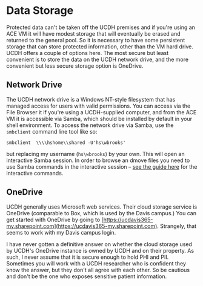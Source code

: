 # Data Storage
Protected data can't be taken off the UCDH premises and if you're using an ACE VM it will have modest storage that will eventually be erased and returned to the general pool. So it is necessary to have some persistent storage that can store protected information, other than the VM hard drive. UCDH offers a couple of options here. The most secure but least convenient is to store the data on the UCDH network drive, and the more convenient but less secure storage option is OneDrive.

## Network Drive
The UCDH network drive is a Windows NT-style filesystem that has managed access for users with valid permissions. You can access via the File Browser it if you're using a UCDH-supplied computer, and from the ACE VM it is accessible via Samba, which should be installed by default in your shell environment. To access the network drive via Samba, use the `smbclient` command line tool like so:

```
smbclient  \\\\hshome\\shared -U'hs\wbrooks'
```

but replacing my username (`hs\wbrooks`) by your own. This will open an interactive Samba session. In order to browse an dmove files you need to use Samba commands in the interactive session – [see the guide here](https://github.com/noobosaurus-r3x/Cheat-sheets/blob/main/SMBClient%20Cheat%20Sheet.md#3-interactive-commands) for the interactive commands.

## OneDrive
UCDH generally uses Microsoft web services. Their cloud storage service is OneDrive (comparable to Box, which is used by the Davis campus.) You can get started with OneDrive by going to [https://ucdavis365-my.sharepoint.com](https://ucdavis365-my.sharepoint.com). Strangely, that seems to work with my Davis campus login.

I have never gotten a definitive answer on whether the cloud storage used by UCDH's OneDrive instance is owned by UCDH and on their property. As such, I never assume that it is secure enough to hold PHI and PII. Sometimes you will work with a UCDH researcher who is confident they know the answer, but they don't all agree with each other. So be cautious and don't be the one who exposes sensitive patient information.
